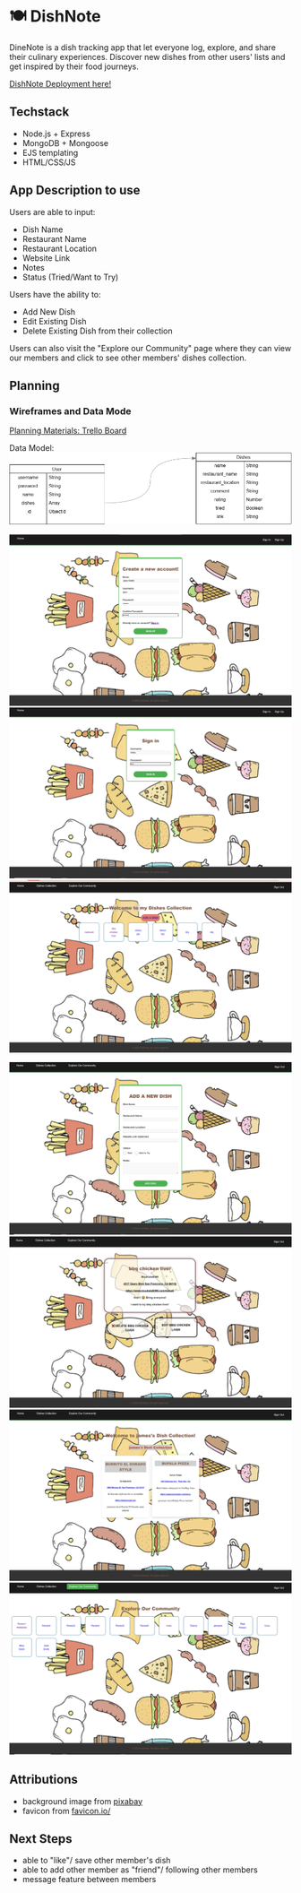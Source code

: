 # 🍽 DishNote
DineNote is a dish tracking app that let everyone log, explore, and share their culinary experiences. Discover new dishes from other users' lists and get inspired by their food journeys.

[DishNote Deployment here!](https://dish-tracker-56e951c2fd28.herokuapp.com/)

## Techstack
- Node.js + Express
- MongoDB + Mongoose
- EJS templating
- HTML/CSS/JS

## App Description to use
Users are able to input:
* Dish Name
* Restaurant Name
* Restaurant Location
* Website Link
* Notes
* Status (Tried/Want to Try)

Users have the ability to:
* Add New Dish
* Edit Existing Dish
* Delete Existing Dish from their collection

Users can also visit the "Explore our Community" page where they can view our members and click to see other members' dishes collection.

## Planning 
### Wireframes and Data Mode

[Planning Materials: Trello Board](https://trello.com/b/ImVQlfdW/project-2-dishtracker)

Data Model:
![Data Model](public/images/readme/erd.png)


![DishNote Sign Up Page](/public/images/readme/signup.png)
![DishNote Sign In Page](/public/images/readme/signin.png)
![DishNote Dishes Index Page](/public/images/readme/dishesIndex.png)

![DishNote New Dish Page](/public/images/readme/new.png)
![DishNote Edit Dish Page](/public/images/readme/edit.png)
![Sprout Member Dish Page](/public/images/readme/memberseg.png)
![DishNote Community Page](/public/images/readme/community.png)

## Attributions
- background image from [pixabay](https://pixabay.com/)
- favicon from [favicon.io/](https://favicon.io/)

## Next Steps
* able to "like"/ save other member's dish
* able to add other member as "friend"/ following other members
* message feature between members